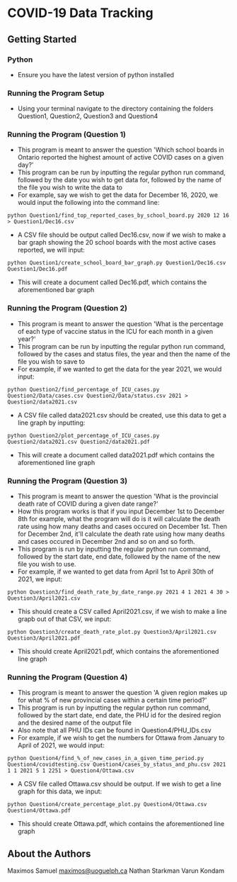 # COVID-19 Data Tracking




## Getting Started
### Python
* Ensure you have the latest version of python installed


### Running the Program Setup
* Using your terminal navigate to the directory containing the folders Question1, Question2, Question3 and Question4


### Running the Program (Question 1)
* This program is meant to answer the question 'Which school boards in Ontario reported the highest amount of active COVID cases on a given day?'
* This program can be run by inputting the regular python run command, followed by the date you wish to get data for, followed by the name of the file you wish to write the data to
* For example, say we wish to get the data for December 16, 2020, we would input the following into the command line:
```
python Question1/find_top_reported_cases_by_school_board.py 2020 12 16 > Question1/Dec16.csv
```
* A CSV file should be output called Dec16.csv, now if we wish to make a bar graph showing the 20 school boards with the most active cases reported, we will input:
```
python Question1/create_school_board_bar_graph.py Question1/Dec16.csv Question1/Dec16.pdf
```
* This will create a document called Dec16.pdf, which contains the aforementioned bar graph


### Running the Program (Question 2)
* This program is meant to answer the question 'What is the percentage of each type of vaccine status in the ICU for each month in a given year?'
* This program can be run by inputting the regular python run command, followed by the cases and status files, the year and then the name of the file you wish to save to
* For example, if we wanted to get the data for the year 2021, we would input:
```
python Question2/find_percentage_of_ICU_cases.py Question2/Data/cases.csv Question2/Data/status.csv 2021 > Question2/data2021.csv
```
* A CSV file called data2021.csv should be created, use this data to get a line graph by inputting:
```
python Question2/plot_percentage_of_ICU_cases.py Question2/data2021.csv Question2/data2021.pdf
```
* This will create a document called data2021.pdf which contains the aforementioned line graph


### Running the Program (Question 3)
* This program is meant to answer the question 'What is the provincial death rate of COVID during a given date range?'
* How this program works is that if you input December 1st to December 8th for example, what the program will do is it will calculate the death rate using how many deaths and cases occured on December 1st. Then for December 2nd, it'll calculate the death rate using how many deaths and cases occured in December 2nd and so on and so forth. 
* This program is run by inputting the regular python run command, followed by the start date, end date, followed by the name of the new file you wish to use.
* For example, if we wanted to get data from April 1st to April 30th of 2021, we input:
```
python Question3/find_death_rate_by_date_range.py 2021 4 1 2021 4 30 > Question3/April2021.csv
```
* This should create a CSV called April2021.csv, if we wish to make a line grapb out of that CSV, we input:
```
python Question3/create_death_rate_plot.py Question3/April2021.csv Question3/April2021.pdf
```
* This should create April2021.pdf, which contains the aforementioned line graph


### Running the Program (Question 4)
* This program is meant to answer the question 'A given region makes up for what % of new provincial cases within a certain time period?'
* This program is run by inputting the regular python run command, followed by the start date, end date, the PHU id for the desired region and the desired name of the output file
* Also note that all PHU IDs can be found in Question4/PHU_IDs.csv
* For example, if we wish to get the numbers for Ottawa from January to April of 2021, we would input:
```
python Question4/find_%_of_new_cases_in_a_given_time_period.py Question4/covidtesting.csv Question4/cases_by_status_and_phu.csv 2021 1 1 2021 5 1 2251 > Question4/Ottawa.csv
```
* A CSV file called Ottawa.csv should be output. If we wish to get a line graph for this data, we input:
```
python Question4/create_percentage_plot.py Question4/Ottawa.csv Question4/Ottawa.pdf
```
* This should create Ottawa.pdf, which contains the aforementioned line graph



## About the Authors

Maximos Samuel maximos@uoguelph.ca
Nathan Starkman
Varun Kondam
